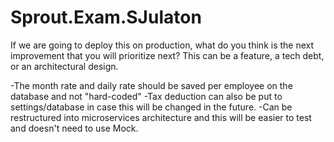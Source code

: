 # Sprout.Exam.SJulaton

If we are going to deploy this on production, what do you think is the next
improvement that you will prioritize next? This can be a feature, a tech debt, or
an architectural design.

-The month rate and daily rate should be saved per employee on the database and not "hard-coded"
-Tax deduction can also be put to settings/database in case this will be changed in the future.
-Can be restructured into microservices architecture and this will be easier to test and doesn't need to use Mock.
